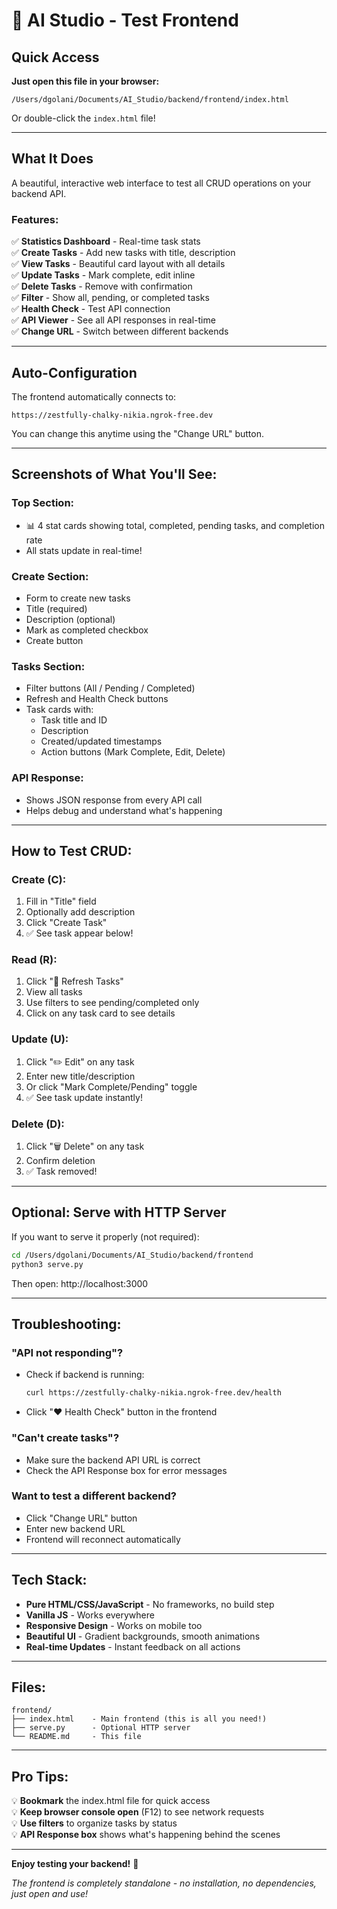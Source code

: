 # 🎨 AI Studio - Test Frontend

## Quick Access

**Just open this file in your browser:**
```
/Users/dgolani/Documents/AI_Studio/backend/frontend/index.html
```

Or double-click the `index.html` file!

---

## What It Does

A beautiful, interactive web interface to test all CRUD operations on your backend API.

### Features:

✅ **Statistics Dashboard** - Real-time task stats  
✅ **Create Tasks** - Add new tasks with title, description  
✅ **View Tasks** - Beautiful card layout with all details  
✅ **Update Tasks** - Mark complete, edit inline  
✅ **Delete Tasks** - Remove with confirmation  
✅ **Filter** - Show all, pending, or completed tasks  
✅ **Health Check** - Test API connection  
✅ **API Viewer** - See all API responses in real-time  
✅ **Change URL** - Switch between different backends  

---

## Auto-Configuration

The frontend automatically connects to:
```
https://zestfully-chalky-nikia.ngrok-free.dev
```

You can change this anytime using the "Change URL" button.

---

## Screenshots of What You'll See:

### Top Section:
- 📊 4 stat cards showing total, completed, pending tasks, and completion rate
- All stats update in real-time!

### Create Section:
- Form to create new tasks
- Title (required)
- Description (optional)
- Mark as completed checkbox
- Create button

### Tasks Section:
- Filter buttons (All / Pending / Completed)
- Refresh and Health Check buttons
- Task cards with:
  - Task title and ID
  - Description
  - Created/updated timestamps
  - Action buttons (Mark Complete, Edit, Delete)

### API Response:
- Shows JSON response from every API call
- Helps debug and understand what's happening

---

## How to Test CRUD:

### Create (C):
1. Fill in "Title" field
2. Optionally add description
3. Click "Create Task"
4. ✅ See task appear below!

### Read (R):
1. Click "🔄 Refresh Tasks"
2. View all tasks
3. Use filters to see pending/completed only
4. Click on any task card to see details

### Update (U):
1. Click "✏️ Edit" on any task
2. Enter new title/description
3. Or click "Mark Complete/Pending" toggle
4. ✅ See task update instantly!

### Delete (D):
1. Click "🗑️ Delete" on any task
2. Confirm deletion
3. ✅ Task removed!

---

## Optional: Serve with HTTP Server

If you want to serve it properly (not required):

```bash
cd /Users/dgolani/Documents/AI_Studio/backend/frontend
python3 serve.py
```

Then open: http://localhost:3000

---

## Troubleshooting:

### "API not responding"?
- Check if backend is running:
  ```bash
  curl https://zestfully-chalky-nikia.ngrok-free.dev/health
  ```
- Click "❤️ Health Check" button in the frontend

### "Can't create tasks"?
- Make sure the backend API URL is correct
- Check the API Response box for error messages

### Want to test a different backend?
- Click "Change URL" button
- Enter new backend URL
- Frontend will reconnect automatically

---

## Tech Stack:

- **Pure HTML/CSS/JavaScript** - No frameworks, no build step
- **Vanilla JS** - Works everywhere
- **Responsive Design** - Works on mobile too
- **Beautiful UI** - Gradient backgrounds, smooth animations
- **Real-time Updates** - Instant feedback on all actions

---

## Files:

```
frontend/
├── index.html    - Main frontend (this is all you need!)
├── serve.py      - Optional HTTP server
└── README.md     - This file
```

---

## Pro Tips:

💡 **Bookmark** the index.html file for quick access  
💡 **Keep browser console open** (F12) to see network requests  
💡 **Use filters** to organize tasks by status  
💡 **API Response box** shows what's happening behind the scenes  

---

**Enjoy testing your backend!** 🚀

*The frontend is completely standalone - no installation, no dependencies, just open and use!*

